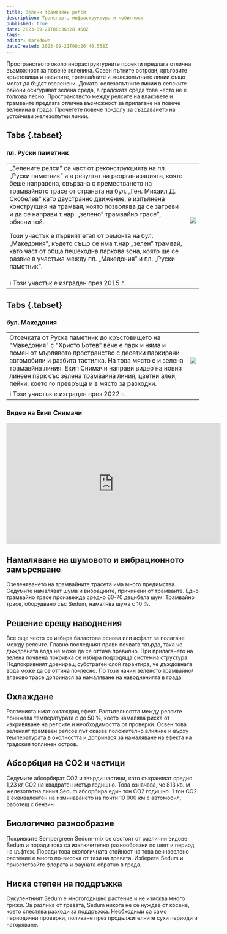 ```yaml
---
title: Зелени трамвайни релси
description: Транспорт, инфраструктура и мобилност
published: true
date: 2023-09-21T08:36:28.460Z
tags: 
editor: markdown
dateCreated: 2023-09-21T08:26:40.558Z
---
```


Пространството около инфраструктурните проекти предлага отлична възможност за повече зеленина. Освен пътните острови, кръговите кръстовища и насипите, трамвайните и железопътните линии също могат да бъдат озеленени. Докато железопътните линии в селските райони осигуряват зелена среда, в градската среда това често не е толкова лесно. Пространството между релсите на влаковете и трамваите предлага отлична възможност за прилагане на повече зеленина в града. Прочетете повече по-долу за създаването на устойчиви железопътни линии.

## Tabs {.tabset}

### пл. Руски паметник
<div class="table-responsive"><table style="width:100%"><tr>
<td><span>„Зелените релси” са част от реконструкцията на пл. „Руски паметник” и в резултат на реорганизацията, която беше направена, свързана с преместването на трамвайното трасе от страната на бул. „Ген. Михаил Д. Скобелев” като двустранно движение, е изпълнена конструкция на трамвая, която позволява да се затреви и да се направи т.нар. „зелено” трамвайно трасе”, обясни той.

Този участък е първият етап от ремонта на бул. „Македония”, където също се има т.нар „зелен” трамвай, като част от обща пешеходна паркова зона, която ще се развие в участъка между пл. „Македония” и пл. „Руски паметник”.</span><br></td>
<td><img src="https://drive.google.com/uc?id=1eguZrmSaLM6EwKYNvM2ht0OQDN6CNjI1"></td></tr>
  <td colspan=2 >ℹ️ <a href=""><b></b></a>Този участък е изграден през 2015 г.</td></table></div>
  
## Tabs {.tabset}

### бул. Македония
<div class="table-responsive"><table style="width:100%"><tr>
<td><span>Отсечката от Руска паметник до кръстовището на "Македония" с "Христо Ботев" вече е парк и няма и помен от мърлявото пространство с десетки паркирани автомобили и разбита тастилка. На това място е и зелена трамавйна линия. Екип Снимачи направи видео на новия линеен парк със зелена трамвайна линия, цветни алей, пейки, което го превръща и в място за разходки.</span><br></td>
<td><img src="https://drive.google.com/uc?id=1xy5eWHisSdwSvSLeTxfaVpwF6OVC-ULK"></td></tr>
  <td colspan=2 >ℹ️ <a href=""><b></b></a>Този участък е изграден през 2022 г.</td></table></div>
  
### Видео на Екип Снимачи
<center><iframe width="560" height="315" src="https://www.youtube.com/embed/cHXMqWQBSrE" title="YouTube video player" frameborder="0" allow="accelerometer; autoplay; clipboard-write; encrypted-media; gyroscope; picture-in-picture; web-share" allowfullscreen></iframe></center>


## Намаляване на шумовото и вибрационното замърсяване
Озеленяването на трамвайните трасета има много предимства. Седумите намаляват шума и вибрациите, причинени от трамваите. Едно трамвайно трасе произвежда средно 60-70 децибела шум. Трамвайно трасе, оборудвано със Sedum, намалява шума с 10 %.

## Решение срещу наводнения
Все още често се избира баластова основа или асфалт за полагане между релсите. Главно последният прави почвата твърда, така че дъждовната вода не може да се оттича правилно. При прилагането на зелена почвена покривка се избира подходяща системна структура. Подпокривният дрениращ субстратен слой гарантира, че дъждовната вода може да се оттича по-лесно. По този начин зеленото трамвайно/влаково трасе допринася за намаляване на наводненията в града.

## Охлаждане
Растенията имат охлаждащ ефект. Растителността между релсите понижава температурата с до 50 %, което намалява риска от изкривяване на релсите и необходимостта от проверки. Освен това зеленият трамваен релсов път оказва положително влияние и върху температурата в околността и допринася за намаляване на ефекта на градския топлинен остров.

## Абсорбция на CO2 и частици
Седумите абсорбират CO2 и твърди частици, като съхраняват средно 1,23 кг CO2 на квадратен метър годишно. Това означава, че 813 кв. м железопътна линия Sedum абсорбира един тон CO2 годишно. 1 тон CO2 е еквивалентен на изминаването на почти 10 000 км с автомобил, работещ с бензин.

## Биологично разнообразие
Покривките Sempergreen Sedum-mix се състоят от различни видове Sedum и поради това са изключително разнообразни по цвят и период на цъфтеж. Поради това екологичната стойност на това вечнозелено растение е много по-висока от тази на тревата. Изберете Sedum и приветствайте флората и фауната обратно в града.

## Ниска степен на поддръжка
Сукулентният Sedum е многогодишно растение и не изисква много грижи. За разлика от тревата, Sedum никога не се нуждае от косене, което спестява разходи за поддръжка. Необходими са само периодични проверки, поливане през продължителните сухи периоди и наторяване. 
